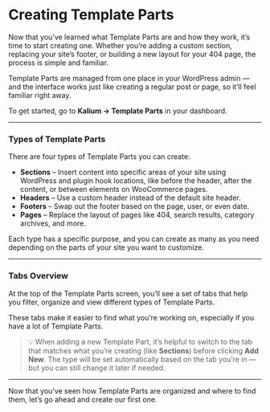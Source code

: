 # Creating Template Parts

Now that you’ve learned what Template Parts are and how they work, it’s time to start creating one. Whether you’re adding a custom section, replacing your site’s footer, or building a new layout for your 404 page, the process is simple and familiar.

Template Parts are managed from one place in your WordPress admin — and the interface works just like creating a regular post or page, so it’ll feel familiar right away.

To get started, go to **Kalium → Template Parts** in your dashboard.

***

### Types of Template Parts

There are four types of Template Parts you can create:

* **Sections** – Insert content into specific areas of your site using WordPress and plugin hook locations, like before the header, after the content, or between elements on WooCommerce pages.
* **Headers** – Use a custom header instead of the default site header.
* **Footers** – Swap out the footer based on the page, user, or even date.
* **Pages** – Replace the layout of pages like 404, search results, category archives, and more.

Each type has a specific purpose, and you can create as many as you need depending on the parts of your site you want to customize.

***

### Tabs Overview

At the top of the Template Parts screen, you’ll see a set of tabs that help you filter, organize and view different types of Template Parts.

These tabs make it easier to find what you’re working on, especially if you have a lot of Template Parts.

> 💡 When adding a new Template Part, it’s helpful to switch to the tab that matches what you’re creating (like **Sections**) before clicking **Add New**. The type will be set automatically based on the tab you’re in — but you can still change it later if needed.

***

Now that you’ve seen how Template Parts are organized and where to find them, let’s go ahead and create our first one.
